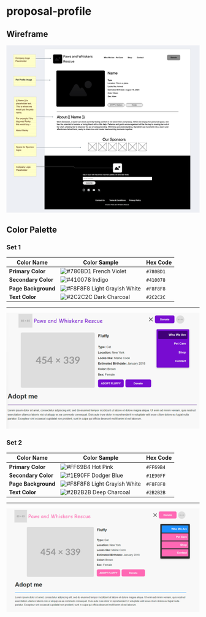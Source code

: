 # proposal-profile

## Wireframe

![Wireframe](./assets/ClientFiles/Proposal_PWR_2024.png)

## Color Palette

### Set 1

| Color Name           | Color Sample                                                                                     | Hex Code  |
|----------------------|--------------------------------------------------------------------------------------------------|-----------|
| **Primary Color**   | ![#780BD1](https://via.placeholder.com/15/780BD1/780BD1.png) French Violet                       | `#780BD1` |
| **Secondary Color**     | ![#410078](https://via.placeholder.com/15/410078/410078.png) Indigo                             | `#410078` |
| **Page Background**   | ![#F8F8F8](https://via.placeholder.com/15/F8F8F8/F8F8F8.png) Light Grayish White               | `#F8F8F8` |
| **Text Color**        | ![#2C2C2C](https://via.placeholder.com/15/2C2C2C/2C2C2C.png) Dark Charcoal                     | `#2C2C2C` |

---

![Option 1](./assets/ClientFiles/Option_1_Purple.png)

### Set 2

| Color Name           | Color Sample                                                                                     | Hex Code  |
|----------------------|--------------------------------------------------------------------------------------------------|-----------|
| **Primary Color**     | ![#FF69B4](https://via.placeholder.com/15/FF69B4/FF69B4.png) Hot Pink                          | `#FF69B4` |
| **Secondary Color**   | ![#1E90FF](https://via.placeholder.com/15/1E90FF/1E90FF.png) Dodger Blue                       | `#1E90FF` |
| **Page Background**   | ![#F8F8F8](https://via.placeholder.com/15/F8F8F8/F8F8F8.png) Light Grayish White               | `#F8F8F8` |
| **Text Color**        | ![#2B2B2B](https://via.placeholder.com/15/2B2B2B/2B2B2B.png) Deep Charcoal                     | `#2B2B2B` |

---

![Option 2](./assets/ClientFiles/Option_2_Pink_Blue.png)
